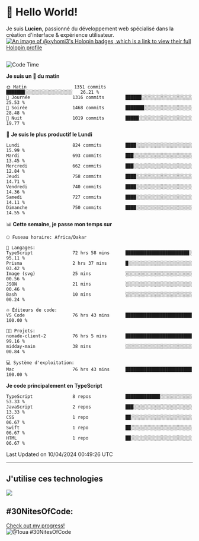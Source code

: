 # 👋 Hello World!

Je suis **Lucien**, passionné du développement web spécialisé dans la création d'interface & expérience utilisateur.
[![An image of @xyhomi3's Holopin badges, which is a link to view their full Holopin profile](https://holopin.me/xyhomi3)](https://holopin.io/@xyhomi3)

##

<!--START_SECTION:waka-->
![Code Time](http://img.shields.io/badge/Code%20Time-893%20hrs%2024%20mins-blue)

**Je suis un 🐤 du matin** 

```text
🌞 Matin                  1351 commits        ███████░░░░░░░░░░░░░░░░░░   26.21 % 
🌆 Journée                1316 commits        ██████░░░░░░░░░░░░░░░░░░░   25.53 % 
🌃 Soirée                 1468 commits        ███████░░░░░░░░░░░░░░░░░░   28.48 % 
🌙 Nuit                   1019 commits        █████░░░░░░░░░░░░░░░░░░░░   19.77 % 
```
📅 **Je suis le plus productif le Lundi** 

```text
Lundi                    824 commits         ████░░░░░░░░░░░░░░░░░░░░░   15.99 % 
Mardi                    693 commits         ███░░░░░░░░░░░░░░░░░░░░░░   13.45 % 
Mercredi                 662 commits         ███░░░░░░░░░░░░░░░░░░░░░░   12.84 % 
Jeudi                    758 commits         ████░░░░░░░░░░░░░░░░░░░░░   14.71 % 
Vendredi                 740 commits         ████░░░░░░░░░░░░░░░░░░░░░   14.36 % 
Samedi                   727 commits         ████░░░░░░░░░░░░░░░░░░░░░   14.11 % 
Dimanche                 750 commits         ████░░░░░░░░░░░░░░░░░░░░░   14.55 % 
```


📊 **Cette semaine, je passe mon temps sur** 

```text
🕑︎ Fuseau horaire: Africa/Dakar

💬 Langages: 
TypeScript               72 hrs 58 mins      ████████████████████████░   95.11 % 
Prisma                   2 hrs 37 mins       █░░░░░░░░░░░░░░░░░░░░░░░░   03.42 % 
Image (svg)              25 mins             ░░░░░░░░░░░░░░░░░░░░░░░░░   00.56 % 
JSON                     21 mins             ░░░░░░░░░░░░░░░░░░░░░░░░░   00.46 % 
Bash                     10 mins             ░░░░░░░░░░░░░░░░░░░░░░░░░   00.24 % 

🔥 Éditeurs de code: 
VS Code                  76 hrs 43 mins      █████████████████████████   100.00 % 

🐱‍💻 Projets: 
nomade-client-2          76 hrs 5 mins       █████████████████████████   99.16 % 
midday-main              38 mins             ░░░░░░░░░░░░░░░░░░░░░░░░░   00.84 % 

💻 Système d'exploitation: 
Mac                      76 hrs 43 mins      █████████████████████████   100.00 % 
```

**Je code principalement en TypeScript** 

```text
TypeScript               8 repos             █████████████░░░░░░░░░░░░   53.33 % 
JavaScript               2 repos             ███░░░░░░░░░░░░░░░░░░░░░░   13.33 % 
CSS                      1 repo              ██░░░░░░░░░░░░░░░░░░░░░░░   06.67 % 
Swift                    1 repo              ██░░░░░░░░░░░░░░░░░░░░░░░   06.67 % 
HTML                     1 repo              ██░░░░░░░░░░░░░░░░░░░░░░░   06.67 % 
```




 Last Updated on 10/04/2024 00:49:26 UTC
<!--END_SECTION:waka-->
---

## J'utilise ces technologies

<p align="left">
  <a href="https://skillicons.dev">
    <img src="https://skillicons.dev/icons?i=ts,js,md,scss,tailwind,react,redux,docker,express,astro,vite,nextjs,vercel,figma,ableton" />
  </a>
</p>

## #30NitesOfCode:
  [Check out my progress!](https://www.codedex.io/@1oua/30-nites-of-code)  
  ![@1oua #30NitesOfCode](https://www.codedex.io/api/petStatus?user=1oua)
